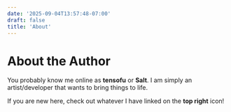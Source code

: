 ```yaml
---
date: '2025-09-04T13:57:48-07:00'
draft: false
title: 'About'
---
```


# About the Author

You probably know me online as **tensofu** or **Salt**. I am simply an artist/developer that wants to bring things to life.

If you are new here, check out whatever I have linked on the **top right** icon!
